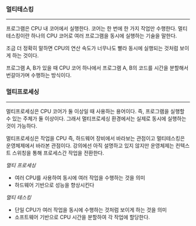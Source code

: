 
### 멀티테스킹
---
프로그램은 CPU 내 코어에서 실행한다. 코어는 한 번에 한 가지 작업만 수행한다.
멀티테스킹이란 하나의 CPU 코어로 여러 프로그램을 동시에 실행하는 기술을 말한다. 

조금 더 정확히 말하면 CPU의 연산 속도가 너무나도 빨라 동시에 실행되는 것처럼 보이게 하는 것이다.

프로그램 A, B가 있을 때 CPU 코어 하나에서 프로그램 A, B의 코드를 시간을 분할해서 번갈아가며 수행하는 방식이다. 

### 멀티프로세싱
---
멀티프로세싱은 CPU 코어가 둘 이상일 때 사용하는 용어이다. 즉, 프로그램을 실행할 수 있는 주체가 둘 이상이다. 그래서 멀티프로세싱 환경에서는 실제로 동시에 실행하는 것이 가능하다.


멀티프로세싱은 작업을 CPU 즉, 하드웨어 장비에서 바라보는 관점이고 멀티테스킹은 운영체제에서 바라본 관점이다. 강의에선 아직 설명하고 있지 않지만 운영체제는 컨텍스트 스위칭을 통해 프로세스간 작업을 전환한다.

*멀티 프로세싱*
- 여러 CPU를 사용하여 동시에 여러 작업을 수행하는 것을 의미
- 하드웨어 기반으로 성능을 향상시킨다

*멀티 테스킹*
- 단일 CPU가 여러 작업을 동시에 수행하는 것처럼 보이게 하는 것을 의미
- 소프트웨어 기반으로 CPU 시간을 분할하여 각 작업에 할당한다.